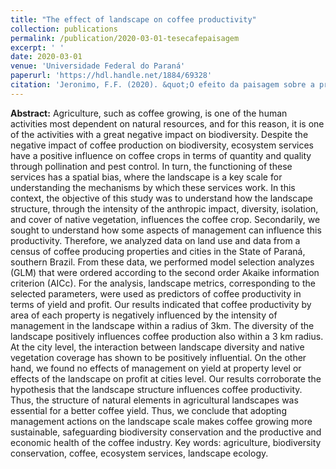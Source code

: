 ```yaml
---
title: "The effect of landscape on coffee productivity"
collection: publications
permalink: /publication/2020-03-01-tesecafepaisagem
excerpt: ' '
date: 2020-03-01
venue: 'Universidade Federal do Paraná'
paperurl: 'https://hdl.handle.net/1884/69328'
citation: 'Jeronimo, F.F. (2020). &quot;O efeito da paisagem sobre a produtividade da cafeicultura.&quot; <i>Universidade Federal do Paraná</i>.'
---
```


<b>Abstract:</b> Agriculture, such as coffee growing, is one of the human activities most dependent on natural resources, and for this reason, it is one of the activities with a great negative impact on biodiversity. Despite the negative impact of coffee production on biodiversity, ecosystem services have a positive influence on coffee crops in terms of quantity and quality through pollination and pest control. In turn, the functioning of these services has a spatial bias, where the landscape is a key scale for understanding the mechanisms by which these services work. In this context, the objective of this study was to understand how the landscape structure, through the intensity of the anthropic impact, diversity, isolation, and cover of native vegetation, influences the coffee crop. Secondarily, we sought to understand how some aspects of management can influence this productivity. Therefore, we analyzed data on land use and data from a census of coffee producing properties and cities in the State of Paraná, southern Brazil. From these data, we performed model selection analyzes (GLM) that were ordered according to the second order Akaike information criterion (AICc). For the analysis, landscape metrics, corresponding to the selected parameters, were used as predictors of coffee productivity in terms of yield and profit. Our results indicated that coffee productivity by area of each property is negatively influenced by the intensity of management in the landscape within a radius of 3km. The diversity of the landscape positively influences coffee production also within a 3 km radius. At the city level, the interaction between landscape diversity and native vegetation coverage has shown to be positively influential. On the other hand, we found no effects of management on yield at property level or effects of the landscape on profit at cities level. Our results corroborate the hypothesis that the landscape structure influences coffee productivity. Thus, the structure of natural elements in agricultural landscapes was essential for a better coffee yield. Thus, we conclude that adopting management actions on the landscape scale makes coffee growing more sustainable, safeguarding biodiversity conservation and the productive and economic health of the coffee industry. Key words: agriculture, biodiversity conservation, coffee, ecosystem services, landscape ecology.